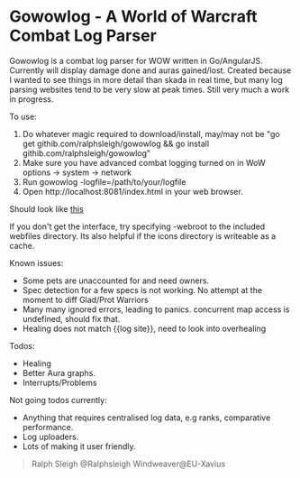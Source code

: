 Gowowlog - A World of Warcraft Combat Log Parser
======

Gowowlog is a combat log parser for WOW written in Go/AngularJS. Currently will display damage done and auras gained/lost. Created because I wanted to see things in more detail than skada in real time, but many log parsing websites tend to be very slow at peak times. Still very much a work in progress.

To use:

1. Do whatever magic required to download/install, may/may not be "go get githib.com/ralphsleigh/gowowlog && go install githib.com/ralphsleigh/gowowlog"
2. Make sure you have advanced combat logging turned on in WoW options -> system -> network
3. Run gowowlog -logfile=/path/to/your/logfile
4. Open http://localhost:8081/index.html in your web browser.

Should look like [this](http://i.imgur.com/JPG3lzL.png)

If you don't get the interface, try specifying -webroot to the included webfiles directory. Its also helpful if the icons directory is writeable as a cache.

Known issues:

* Some pets are unaccounted for and need owners.
* Spec detection for a few specs is not working. No attempt at the moment to diff Glad/Prot Warriors
* Many many ignored errors, leading to panics. concurrent map access is undefined, should fix that.
* Healing does not match {{log site}}, need to look into overhealing

Todos:

* Healing
* Better Aura graphs.
* Interrupts/Problems 

Not going todos currently:

* Anything that requires centralised log data, e.g ranks, comparative performance.
* Log uploaders.
* Lots of making it user friendly.

> Ralph Sleigh @Ralphsleigh Windweaver@EU-Xavius


